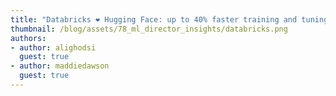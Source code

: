 ```yaml
---
title: "Databricks ❤️ Hugging Face: up to 40% faster training and tuning of Large Language Models"
thumbnail: /blog/assets/78_ml_director_insights/databricks.png
authors:
- author: alighodsi
  guest: true
- author: maddiedawson
  guest: true
---
```

